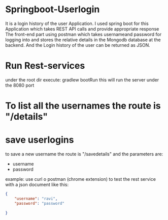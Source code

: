 # Springboot-Userlogin
  It is a login history of the user Application. I used spring boot for this Application which takes REST API calls and provide appropriate response The front-end part using postman which takes usernameand password for logging into and stores the relative details in the Mongodb database at the backend. And the Login history of the user can be returned as JSON.  
 
 # Run Rest-services
 under the root dir execute: gradlew bootRun this will run the server under the 8080 port
 
 # To list all the usernames the route is "/details"
 
 # save userlogins
 to save a new username the route is "/savedetails" and the parameters are:
 * username
 * password
 
 example: use curl o postman (chrome extension) to test the rest service with a json document like this:
 
 ```json
 {
     "username": "ravi",
     "password": "password"
     
 }
 
 ```
